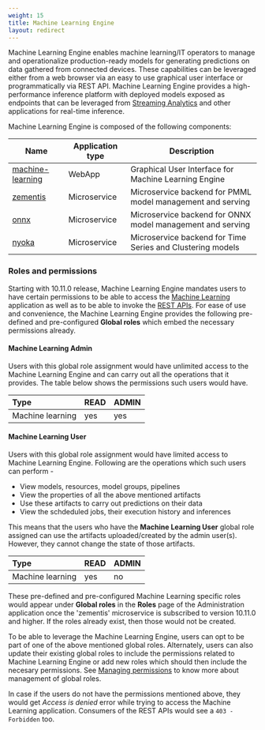 ```yaml
---
weight: 15
title: Machine Learning Engine
layout: redirect
---
```


Machine Learning Engine enables machine learning/IT operators to manage and operationalize production-ready models for generating predictions on data gathered from connected devices. These capabilities can be leveraged either from a web browser via an easy to use graphical user interface or programmatically via REST API. Machine Learning Engine provides a high-performance inference platform with deployed models exposed as endpoints that can be leveraged from [Streaming Analytics](/apama/microservices/) and other applications for real-time inference.

Machine Learning Engine is composed of the following components:

| Name  | Application type | Description |
| ----- | -----            | -----       |
| [machine-learning](/machine-learning/web-app/) | WebApp | Graphical User Interface for Machine Learning Engine |
| [zementis](/machine-learning/api-reference/) | Microservice | Microservice backend for PMML model management and serving |
| [onnx](/machine-learning/api-reference/) | Microservice | Microservice backend for ONNX model management and serving |
| [nyoka](/machine-learning/api-reference/) | Microservice | Microservice backend for Time Series and Clustering models |


### Roles and permissions

Starting with 10.11.0 release, Machine Learning Engine mandates users to have certain permissions to be able to access the [Machine Learning](/machine-learning/web-app/) application as well as to be able to invoke the [REST APIs](/machine-learning/api-reference/). For ease of use and convenience, the Machine Learning Engine provides the following pre-defined and pre-configured **Global roles** which embed the necessary permissions already.

#### Machine Learning Admin

Users with this global role assignment would have unlimited access to the Machine Learning Engine and can carry out all the operations that it provides.
The table below shows the permissions such users would have.

|Type|READ|ADMIN|
|:---|:---|:---|
|Machine learning |yes|yes|


#### Machine Learning User

Users with this global role assignment would have limited access to Machine Learning Engine.
Following are the operations which such users can perform - 
* View models, resources, model groups, pipelines
* View the properties of all the above mentioned artifacts
* Use these artifacts to carry out predictions on their data
* View the schdeduled jobs, their execution history and inferences

This means that the users who have the **Machine Learning User** global role assigned can use the artifacts uploaded/created by the admin user(s).
However, they cannot change the state of those artifacts.

|Type|READ|ADMIN|
|:---|:---|:---|
|Machine learning |yes|no|

These pre-defined and pre-configured Machine Learning specific roles would appear under **Global roles** in the **Roles** page of the Administration application once the 'zementis' microservice is subscribed to version 10.11.0 and higher. If the roles already exist, then those would not be created.

To be able to leverage the Machine Learning Engine, users can opt to be part of one of the above mentioned global roles. Alternately, users can also update their existing global roles to include the permissions related to Machine Learning Engine or add new roles which should then include the necesary permissions. See [Managing permissions](/users-guide/administration/#managing-permissions) to know more about management of global roles.

In case if the users do not have the permissions mentioned above, they would get *Access is denied* error while trying to access the Machine Learning application. Consumers of the REST APIs would see a `403 - Forbidden` too.